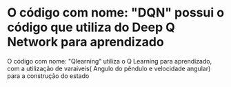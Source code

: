 # O código com nome: "DQN" possui o código que utiliza do Deep Q Network para aprendizado 
O código com nome:  "Qlearning" utiliza o Q Learning para aprendizado, com a utilização de  varaiveis( Angulo do pêndulo e velocidade angular) para a construção do estado

